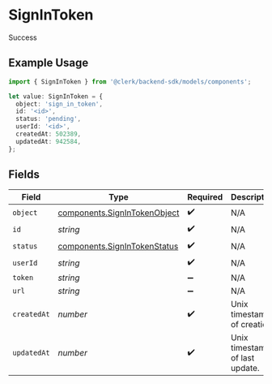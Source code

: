# SignInToken

Success

## Example Usage

```typescript
import { SignInToken } from '@clerk/backend-sdk/models/components';

let value: SignInToken = {
  object: 'sign_in_token',
  id: '<id>',
  status: 'pending',
  userId: '<id>',
  createdAt: 502389,
  updatedAt: 942584,
};
```

## Fields

| Field       | Type                                                                         | Required           | Description                         |
| ----------- | ---------------------------------------------------------------------------- | ------------------ | ----------------------------------- |
| `object`    | [components.SignInTokenObject](../../models/components/signintokenobject.md) | :heavy_check_mark: | N/A                                 |
| `id`        | _string_                                                                     | :heavy_check_mark: | N/A                                 |
| `status`    | [components.SignInTokenStatus](../../models/components/signintokenstatus.md) | :heavy_check_mark: | N/A                                 |
| `userId`    | _string_                                                                     | :heavy_check_mark: | N/A                                 |
| `token`     | _string_                                                                     | :heavy_minus_sign: | N/A                                 |
| `url`       | _string_                                                                     | :heavy_minus_sign: | N/A                                 |
| `createdAt` | _number_                                                                     | :heavy_check_mark: | Unix timestamp of creation.<br/>    |
| `updatedAt` | _number_                                                                     | :heavy_check_mark: | Unix timestamp of last update.<br/> |
